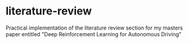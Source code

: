# literature-review
Practical implementation of the literature review section for my masters paper entitled "Deep Reinforcement Learning for Autonomous Driving"
